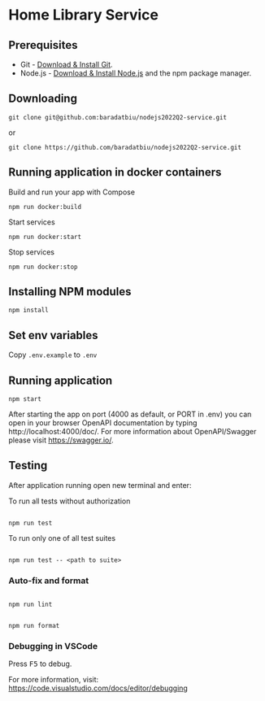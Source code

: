 # Home Library Service

## Prerequisites

- Git - [Download & Install Git](https://git-scm.com/downloads).
- Node.js - [Download & Install Node.js](https://nodejs.org/en/download/) and the npm package manager.

## Downloading

```
git clone git@github.com:baradatbiu/nodejs2022Q2-service.git
```

or

```
git clone https://github.com/baradatbiu/nodejs2022Q2-service.git
```

## Running application in docker containers

Build and run your app with Compose

```
npm run docker:build
```

Start services

```
npm run docker:start
```

Stop services

```
npm run docker:stop
```

## Installing NPM modules

```
npm install
```

## Set env variables

Copy `.env.example` to `.env`

## Running application

```
npm start
```

After starting the app on port (4000 as default, or PORT in .env) you can open
in your browser OpenAPI documentation by typing http://localhost:4000/doc/.
For more information about OpenAPI/Swagger please visit https://swagger.io/.

## Testing

After application running open new terminal and enter:

To run all tests without authorization

```

npm run test

```

To run only one of all test suites

```

npm run test -- <path to suite>

```

<!-- To run all test with authorization

```

npm run test:auth

```

To run only specific test suite with authorization

```

npm run test:auth -- <path to suite>

```-->

### Auto-fix and format

```

npm run lint

```

```

npm run format

```

### Debugging in VSCode

Press <kbd>F5</kbd> to debug.

For more information, visit: https://code.visualstudio.com/docs/editor/debugging

```

```
